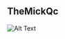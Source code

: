 
<!---
Axow01/Axow01 is a ✨ special ✨ repository because its `README.md` (this file) appears on your GitHub profile.
You can click the Preview link to take a look at your changes.
--->
## TheMickQc
![Alt Text](https://media4.giphy.com/media/n9ewEcw0oyHEYEuH1c/giphy.gif)

